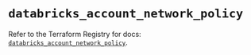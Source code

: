 # `databricks_account_network_policy`

Refer to the Terraform Registry for docs: [`databricks_account_network_policy`](https://registry.terraform.io/providers/databricks/databricks/1.93.0/docs/resources/account_network_policy).

